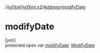 //[iofXml](../../../index.md)/[iofXml.v2](../index.md)/[Address](index.md)/[modifyDate](modify-date.md)

# modifyDate

[jvm]\
protected open var [modifyDate](modify-date.md): [ModifyDate](../-modify-date/index.md)
